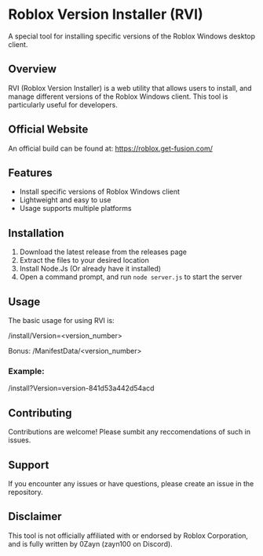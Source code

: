 # Roblox Version Installer (RVI)

A special tool for installing specific versions of the Roblox Windows desktop client.

## Overview

RVI (Roblox Version Installer) is a web utility that allows users to install, and manage different versions of the Roblox Windows client. 
This tool is particularly useful for developers.

## Official Website

An official build can be found at:
https://roblox.get-fusion.com/

## Features

- Install specific versions of Roblox Windows client
- Lightweight and easy to use
- Usage supports multiple platforms

## Installation

1. Download the latest release from the releases page
2. Extract the files to your desired location
3. Install Node.Js (Or already have it installed)
4. Open a command prompt, and run ```node server.js``` to start the server

## Usage

The basic usage for using RVI is:

/install/Version=<version_number>

Bonus: /ManifestData/<version_number>

### Example:
/install?Version=version-841d53a442d54acd

## Contributing

Contributions are welcome! Please sumbit any reccomendations of such in issues.

## Support

If you encounter any issues or have questions, please create an issue in the repository.

## Disclaimer

This tool is not officially affiliated with or endorsed by Roblox Corporation, and is fully written by 0Zayn (zayn100 on Discord).
